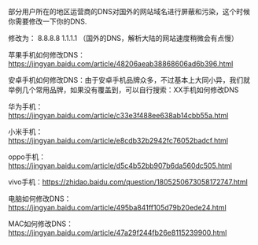 部分用户所在的地区运营商的DNS对国外的网站域名进行屏蔽和污染，这个时候你需要修改一下你的DNS.

修改为：      8.8.8.8     1.1.1.1       （国外的DNS，解析大陆的网站速度稍微会有点慢）

苹果手机如何修改DNS：https://jingyan.baidu.com/article/48206aeab38868606ad6b396.html

安卓手机如何修改DNS：由于安卓手机品牌众多，不过基本上大同小异，我们就举例几个常用品牌，如果没有覆盖到，可以自行搜索：XX手机如何修改DNS

华为手机：https://jingyan.baidu.com/article/c33e3f488ee638ab14cbb55a.html

小米手机：https://jingyan.baidu.com/article/e8cdb32b2942fc76052badcf.html

oppo手机：https://jingyan.baidu.com/article/d5c4b52bb907b6da560dc505.html

vivo手机：https://zhidao.baidu.com/question/1805250673058172747.html

电脑如何修改DNS：https://jingyan.baidu.com/article/495ba841ff105d79b20ede24.html

MAC如何修改DNS：https://jingyan.baidu.com/article/47a29f244fb26e8115239900.html
